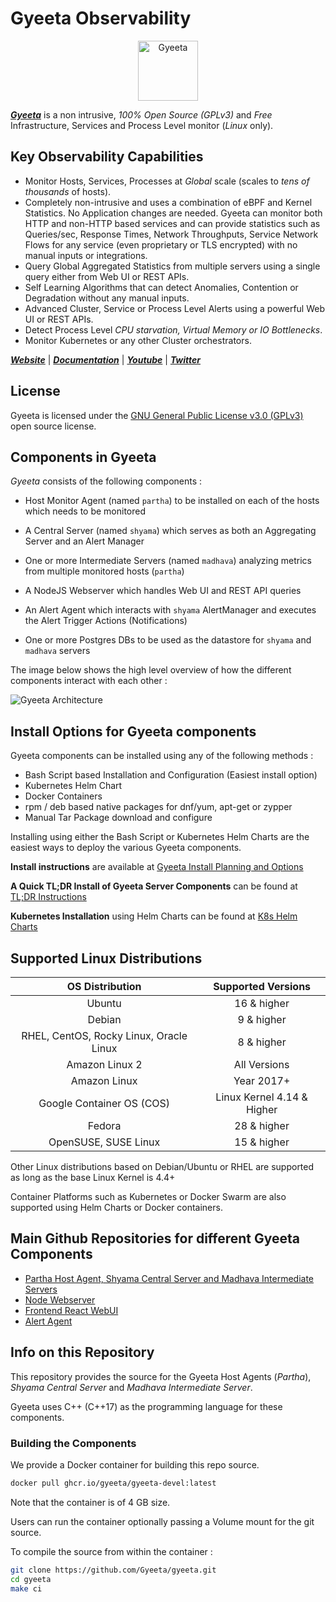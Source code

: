 # Gyeeta Observability

<p align="center"><a href="https://gyeeta.io"><img src="https://gyeeta.io/img/gyeeta.png" alt="Gyeeta" width="96" /></a></p>


[***Gyeeta***](https://gyeeta.io) is a non intrusive, *100% Open Source (GPLv3)* and *Free* Infrastructure, Services and Process Level monitor (*Linux* only).  


## Key Observability Capabilities

- Monitor Hosts, Services, Processes at *Global* scale (scales to *tens of thousands* of hosts).
- Completely non-intrusive and uses a combination of eBPF and Kernel Statistics. No Application changes are needed. Gyeeta can monitor 
  both HTTP and non-HTTP based services and can provide statistics such as Queries/sec, Response Times, Network Throughputs, Service Network 
  Flows for any service (even proprietary or TLS encrypted) with no manual inputs or integrations.
- Query Global Aggregated Statistics from multiple servers using a single query either from Web UI or REST APIs.
- Self Learning Algorithms that can detect Anomalies, Contention or Degradation without any manual inputs. 
- Advanced Cluster, Service or Process Level Alerts using a powerful Web UI or REST APIs.
- Detect Process Level *CPU starvation, Virtual Memory or IO Bottlenecks*. 
- Monitor Kubernetes or any other Cluster orchestrators.

[***Website***](https://gyeeta.io) | [***Documentation***](https://gyeeta.io/docs) | [***Youtube***](https://youtube.com/@gyeeta) | [***Twitter***](https://twitter.com/GyeetaIO)

## License

Gyeeta is licensed under the [GNU General Public License v3.0 (GPLv3)](./LICENSE) open source license.

## Components in Gyeeta

*Gyeeta* consists of the following components :

- Host Monitor Agent (named `partha`) to be installed on each of the hosts which needs to be monitored

- A Central Server (named `shyama`) which serves as both an Aggregating Server and an Alert Manager

- One or more Intermediate Servers (named `madhava`) analyzing metrics from multiple monitored hosts (`partha`)

- A NodeJS Webserver which handles Web UI and REST API queries

- An Alert Agent which interacts with `shyama` AlertManager and executes the Alert Trigger Actions (Notifications)

- One or more Postgres DBs to be used as the datastore for `shyama` and `madhava` servers

The image below shows the high level overview of how the different components interact with each other :

![Gyeeta Architecture](https://gyeeta.io/img/gyeeta_arch.jpg)

## Install Options for Gyeeta components

Gyeeta components can be installed using any of the following methods :

- Bash Script based Installation and Configuration (Easiest install option)
- Kubernetes Helm Chart
- Docker Containers
- rpm / deb based native packages for dnf/yum, apt-get or zypper
- Manual Tar Package download and configure

Installing using either the Bash Script or Kubernetes Helm Charts are the easiest ways to deploy the various Gyeeta
components.

**Install instructions** are available at [Gyeeta Install Planning and Options](https://gyeeta.io/docs/installation/install_options)

**A Quick TL;DR Install of Gyeeta Server Components** can be found at [TL;DR Instructions](https://gyeeta.io/docs/installation/install_options#tldr-quick-single-command-install)

**Kubernetes Installation** using Helm Charts can be found at [K8s Helm Charts](https://gyeeta.io/docs/installation/k8s_helm)

## Supported Linux Distributions

| OS Distribution | Supported Versions |
| :-------------: | :-------------: |
| Ubuntu | 16 & higher |
| Debian | 9 & higher |
| RHEL, CentOS, Rocky Linux, Oracle Linux | 8 & higher |
| Amazon Linux 2 | All Versions |
| Amazon Linux | Year 2017+ |
| Google Container OS (COS) | Linux Kernel 4.14 & Higher |
| Fedora | 28 & higher |
| OpenSUSE, SUSE Linux | 15 & higher |

Other Linux distributions based on Debian/Ubuntu or RHEL are supported as long as the base Linux Kernel is 4.4+

Container Platforms such as Kubernetes or Docker Swarm are also supported using Helm Charts or Docker containers.


## Main Github Repositories for different Gyeeta Components

- [Partha Host Agent, Shyama Central Server and Madhava Intermediate Servers](https://github.com/gyeeta/gyeeta)
- [Node Webserver](https://github.com/gyeeta/nodewebserver)
- [Frontend React WebUI](https://github.com/gyeeta/frontend)
- [Alert Agent](https://github.com/gyeeta/alertaction)

## Info on this Repository

This repository provides the source for the Gyeeta Host Agents (*Partha*), *Shyama Central Server* and *Madhava Intermediate Server*.

Gyeeta uses C++ (C++17) as the programming language for these components. 

### Building the Components

We provide a Docker container for building this repo source.

```bash
docker pull ghcr.io/gyeeta/gyeeta-devel:latest
```

Note that the container is of 4 GB size. 

Users can run the container optionally passing a Volume mount for the git source.

To compile the source from within the container :

```bash
git clone https://github.com/Gyeeta/gyeeta.git
cd gyeeta
make ci
```
